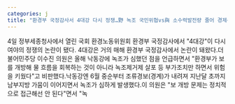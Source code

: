 ```yaml
---
categories: j
title: "환경부 국정감사서 4대강 다시 정쟁…野 녹조 국민위협vs與 소수력발전량 줄어 경제손실"
---
```

4일 정부세종청사에서 열린 국회 환경노동위원회 환경부 국정감사에서 "4대강"이 다시 여야의 정쟁의 논란이 됐다. 4대강은 거의 매해 환경부 국정감사에서 논란이 돼왔다.더불어민주당 이수진 의원은 올해 낙동강에 녹조가 심했던 점을 언급하면서 "환경부가 보를 개방해 물 흐름을 회복하는 것이 아니라 녹조제거제 살포 등 부가조치만 하면서 위험을 키웠다"고 비판했다.낙동강엔 6월 중순부터 조류경보(경계)가 내려져 지난달 초까지 남부지방 가뭄이 이어지면서 녹조가 심하게 발생했다.이 의원은 "보 개방 문제는 정치적으로 접근해선 안 된다"면서 "녹